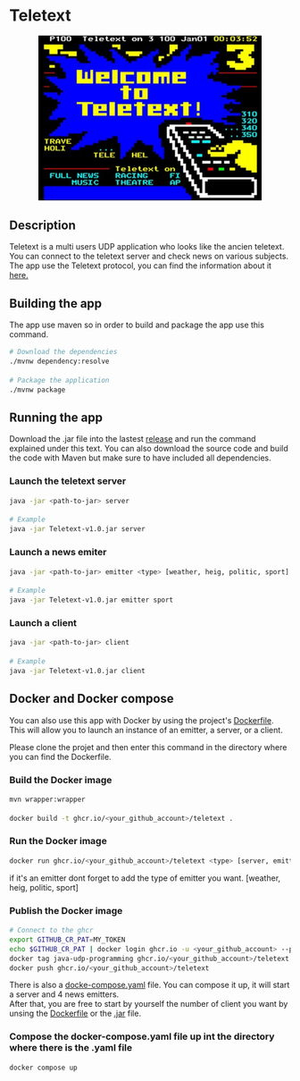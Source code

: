 # Teletext

<div align="center">
<img src="docs/teletext.jpg" width="400" alt="Logo"/>
</div>

## Description
Teletext is a multi users UDP application who looks like the ancien teletext.    
You can connect to the teletext server and check news on various subjects.   
The app use the Teletext protocol, you can find the information about it [here.](/docs/PROTOCOL.md)


## Building the app
The app use maven  so in order to build and package the app use this command.

```sh
# Download the dependencies
./mvnw dependency:resolve

# Package the application
./mvnw package
```

## Running the app
Download the .jar file into the lastest [release]() and run the command explained under this text. 
You can also download the source code and build the code with Maven but make sure to have included all dependencies.

### Launch the teletext server

```sh
java -jar <path-to-jar> server

# Example
java -jar Teletext-v1.0.jar server
```
### Launch a news emiter 

```sh
java -jar <path-to-jar> emitter <type> [weather, heig, politic, sport]

# Example
java -jar Teletext-v1.0.jar emitter sport
```

### Launch a client

```sh
java -jar <path-to-jar> client

# Example
java -jar Teletext-v1.0.jar client
```


## Docker and Docker compose
You can also use this app with Docker by using the project's [Dockerfile]().   
This will allow you to launch an instance of an emitter, a server, or a client.   

Please clone the projet and then enter this command in the directory where you can find the Dockerfile.

### Build the Docker image
```sh
mvn wrapper:wrapper

docker build -t ghcr.io/<your_github_account>/teletext .
```

### Run the Docker image
```sh
docker run ghcr.io/<your_github_account>/teletext <type> [server, emitter, client]
```
if it's an emitter dont forget to add the type of emitter you want. [weather, heig, politic, sport]

### Publish the Docker image

```sh
# Connect to the ghcr
export GITHUB_CR_PAT=MY_TOKEN
echo $GITHUB_CR_PAT | docker login ghcr.io -u <your_github_account> --password-stdin
docker tag java-udp-programming ghcr.io/<your_github_account>/teletext
docker push ghcr.io/<your_github_account>/teletext
```

There is also a [docke-compose.yaml]() file. You can compose it up, it will start a server and 4 news emitters.   
After that, you are free to start by yourself the number of client you want by unsing the [Dockerfile]() or the [.jar]() file.

### Compose the docker-compose.yaml file up int the directory where there is the .yaml file
```sh
docker compose up
```

